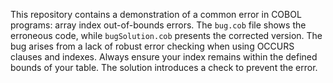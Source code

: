 This repository contains a demonstration of a common error in COBOL programs: array index out-of-bounds errors.  The `bug.cob` file shows the erroneous code, while `bugSolution.cob` presents the corrected version. The bug arises from a lack of robust error checking when using OCCURS clauses and indexes.  Always ensure your index remains within the defined bounds of your table.  The solution introduces a check to prevent the error.